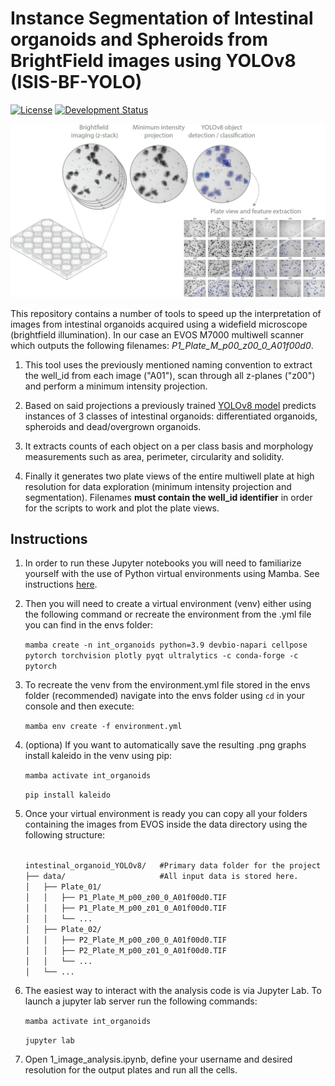 <h1>Instance Segmentation of Intestinal organoids and Spheroids from BrightField images using YOLOv8 (ISIS-BF-YOLO)</h1>

[![License](https://img.shields.io/pypi/l/napari-accelerated-pixel-and-object-classification.svg?color=green)](https://github.com/adiezsanchez/intestinal_organoid_yolov8/blob/main/LICENSE)
[![Development Status](https://img.shields.io/pypi/status/napari-accelerated-pixel-and-object-classification.svg)](https://en.wikipedia.org/wiki/Software_release_life_cycle#Alpha)

![workflow](./images/workflow.png)

This repository contains a number of tools to speed up the interpretation of images from intestinal organoids acquired using a widefield microscope (brightfield illumination). In our case an EVOS M7000 multiwell scanner which outputs the following filenames: _P1_Plate_M_p00_z00_0_A01f00d0_.

1. This tool uses the previously mentioned naming convention to extract the well_id from each image ("A01"), scan through all z-planes ("z00") and perform a minimum intensity projection.

2. Based on said projections a previously trained [YOLOv8 model](https://github.com/adiezsanchez/bf_intorg_YOLOv8_dev) predicts instances of 3 classes of intestinal organoids: differentiated organoids, spheroids and dead/overgrown organoids.

3. It extracts counts of each object on a per class basis and morphology measurements such as area, perimeter, circularity and solidity.

4. Finally it generates two plate views of the entire multiwell plate at high resolution for data exploration (minimum intensity projection and segmentation). Filenames **must contain the well_id identifier** in order for the scripts to work and plot the plate views.

<h2>Instructions</h2>

1. In order to run these Jupyter notebooks you will need to familiarize yourself with the use of Python virtual environments using Mamba. See instructions [here](https://biapol.github.io/blog/mara_lampert/getting_started_with_mambaforge_and_python/readme.html).

2. Then you will need to create a virtual environment (venv) either using the following command or recreate the environment from the .yml file you can find in the envs folder:

   <code>mamba create -n int_organoids python=3.9 devbio-napari cellpose pytorch torchvision plotly pyqt ultralytics -c conda-forge -c pytorch</code>

3. To recreate the venv from the environment.yml file stored in the envs folder (recommended) navigate into the envs folder using <code>cd</code> in your console and then execute:

   <code>mamba env create -f environment.yml</code>

4. (optiona) If you want to automatically save the resulting .png graphs install kaleido in the venv using pip:

   <code>mamba activate int_organoids</code>

   <code>pip install kaleido</code>

5. Once your virtual environment is ready you can copy all your folders containing the images from EVOS inside the data directory using the following structure:

   <code>
   intestinal_organoid_YOLOv8/   #Primary data folder for the project
   ├── data/                     #All input data is stored here. 
   │   ├── Plate_01/
   │   │   ├── P1_Plate_M_p00_z00_0_A01f00d0.TIF
   │   │   ├── P1_Plate_M_p00_z01_0_A01f00d0.TIF
   │   │   └── ...
   │   ├── Plate_02/
   │   │   ├── P2_Plate_M_p00_z00_0_A01f00d0.TIF
   │   │   ├── P2_Plate_M_p00_z01_0_A01f00d0.TIF
   │   │   └── ...
   │   └── ...
   </code>

6. The easiest way to interact with the analysis code is via Jupyter Lab. To launch a jupyter lab server run the following commands:

   <code>mamba activate int_organoids</code>

   <code>jupyter lab</code>

7. Open 1_image_analysis.ipynb, define your username and desired resolution for the output plates and run all the cells.
